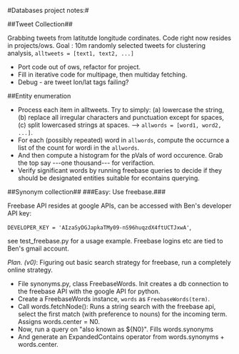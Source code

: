 #Databases project notes:#

##Tweet Collection##

Grabbing tweets from latitutde longitude cordinates. Code right now resides in projects/ows. Goal : 10m randomly selected tweets for clustering analysis, `alltweets = [text1, text2, ...]`

+ Port code out of ows, refactor for project.
+ Fill in iterative code for multipage, then multiday fetching.
+ Debug - are tweet lon/lat tags failing?


##Entity enumeration

+ Process each item in alltweets. Try to simply: (a) lowercase the string, (b) replace all irregular characters and punctuation except for spaces, (c) split lowercased strings at spaces. --> `allwords = [word1, word2, ...]`.
+ For each (possibly repeated) word in `allwords`, compute the occurnce  a list of the count for wordi in the `allwords`.
+ And then compute a histogram for the pVals of word occurence. Grab the top say ---one thousand--- for verifaction.
+ Verify significant words by running freebase queries to decide if they should be designated entities suitable for econtains querying. 

##Synonym collection##
###Easy: Use freebase.###

Freebase API resides at google APIs, can be accessed with Ben's developer API key:

`DEVELOPER_KEY = 'AIzaSyDGJapkaTMy09-nS96huqzdX4ftUCTJxwA'`, 

see test_freebase.py for a usage example. Freebase logins etc are tied to Ben's gmail account.

*Plan. (v0)*:  Figuring out basic search strategy for freebase, run a completely online strategy.

+ File synonyms.py, class FreebaseWords. Init creates a db connection to the freebase API with the google API for python. 
+ Create a FreebaseWords instance, `words` as `FreebaseWords(term)`.
+ Call words.fetchNode(): Runs a string search with the freebase api, select the first match (with preference to nouns) for the incoming term. Assigns words.center = N0.
+ Now, run a query on "also known as ${N0}". Fills words.synonyms
+ And generate an ExpandedContains operator from words.synonyms + words.center.
